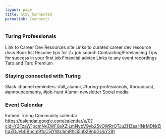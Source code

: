 ```yaml
---
layout: page
title: Stay Connected
permalink: /connect/
---
```


### Turing Professionals

Link to Career Dev Resources site
Links to curated career dev resource docs
Book list
Resume tips for 2+ job search
Contracting/Freelancing
Tips for success in your first job
Financial advice
Links to any event recordings
Taro and Taro Premium

### Staying connected with Turing
Slack channel reminders: #all_alumni, #turing-professionals, #broadcast, #announcements, #job-hunt
Alumni newsletter
Social media

### Event Calendar
Embed Turing Community calendar
https://calendar.google.com/calendar/u/0?cid=Y2FzaW1pcmNyZWF0aXZlLmNvbV9yb25yOWRrOTJuZHZsaHNrMDNrZjhqZDJyb0Bncm91cC5jYWxlbmRhci5nb29nbGUuY29t
